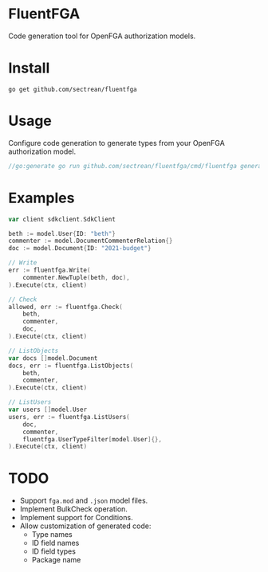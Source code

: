 FluentFGA
=========

Code generation tool for OpenFGA authorization models.

# Install

```shell
go get github.com/sectrean/fluentfga
```

# Usage

Configure code generation to generate types from your OpenFGA authorization model.

```go
//go:generate go run github.com/sectrean/fluentfga/cmd/fluentfga generate --clean model.fga ./
```

# Examples

```go
var client sdkclient.SdkClient

beth := model.User{ID: "beth"}
commenter := model.DocumentCommenterRelation{}
doc := model.Document{ID: "2021-budget"}

// Write
err := fluentfga.Write(
    commenter.NewTuple(beth, doc),
).Execute(ctx, client)

// Check
allowed, err := fluentfga.Check(
    beth,
    commenter,
    doc,
).Execute(ctx, client)

// ListObjects
var docs []model.Document
docs, err := fluentfga.ListObjects(
    beth,
    commenter,
).Execute(ctx, client)

// ListUsers
var users []model.User
users, err := fluentfga.ListUsers(
    doc,
    commenter,
    fluentfga.UserTypeFilter[model.User]{},
).Execute(ctx, client)
```

# TODO

- Support `fga.mod` and `.json` model files.
- Implement BulkCheck operation.
- Implement support for Conditions.
- Allow customization of generated code:
    - Type names
    - ID field names
    - ID field types
    - Package name
